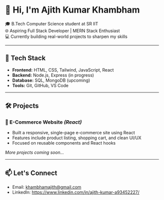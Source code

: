 # 👋 Hi, I'm Ajith Kumar Khambham

🎓 B.Tech Computer Science student at SR IIT  
🌐 Aspiring Full Stack Developer | MERN Stack Enthusiast  
💻 Currently building real-world projects to sharpen my skills  

---

## 🚀 Tech Stack
- **Frontend:** HTML, CSS, Tailwind, JavaScript, React
- **Backend:** Node.js, Express (in progress)
- **Database:** SQL, MongoDB (upcoming)
- **Tools:** Git, GitHub, VS Code

---

## 🛠️ Projects

### 🛒 E-Commerce Website *(React)*
- Built a responsive, single-page e-commerce site using React
- Features include product listing, shopping cart, and clean UI/UX
- Focused on reusable components and React hooks

*More projects coming soon...*

---

## 📫 Let's Connect
- Email: khambhamajith@gmail.com
- LinkedIn: https://www.linkedin.com/in/ajith-kumar-a93452227/


